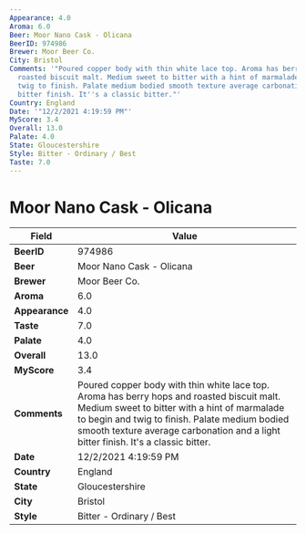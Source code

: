 ```yaml
---
Appearance: 4.0
Aroma: 6.0
Beer: Moor Nano Cask - Olicana
BeerID: 974986
Brewer: Moor Beer Co.
City: Bristol
Comments: '"Poured copper body with thin white lace top. Aroma has berry hops and
  roasted biscuit malt. Medium sweet to bitter with a hint of marmalade to begin and
  twig to finish. Palate medium bodied smooth texture average carbonation and a light
  bitter finish. It''s a classic bitter."'
Country: England
Date: '"12/2/2021 4:19:59 PM"'
MyScore: 3.4
Overall: 13.0
Palate: 4.0
State: Gloucestershire
Style: Bitter - Ordinary / Best
Taste: 7.0
---
```


# Moor Nano Cask - Olicana

| Field         | Value |
|---------------|-------|
| **BeerID** | 974986 |
| **Beer** | Moor Nano Cask - Olicana |
| **Brewer** | Moor Beer Co. |
| **Aroma** | 6.0 |
| **Appearance** | 4.0 |
| **Taste** | 7.0 |
| **Palate** | 4.0 |
| **Overall** | 13.0 |
| **MyScore** | 3.4 |
| **Comments** | Poured copper body with thin white lace top. Aroma has berry hops and roasted biscuit malt. Medium sweet to bitter with a hint of marmalade to begin and twig to finish. Palate medium bodied smooth texture average carbonation and a light bitter finish. It's a classic bitter. |
| **Date** | 12/2/2021 4:19:59 PM |
| **Country** | England |
| **State** | Gloucestershire |
| **City** | Bristol |
| **Style** | Bitter - Ordinary / Best |
